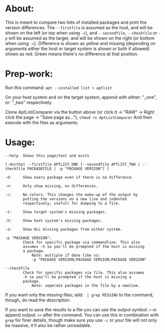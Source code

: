 # About:
This is meant to compare two lists of installed packages and print the version differences. The `--firstfile` is assumed as the host, and will be shown on the left (or top when using `-c`), and `--secondfile`, `--checkfile` or `-p` will be assumed as the target, and will be shown on the right (or bottom when using `-c`). Difference is shown as yellow and missing (depending on arguments either the host or target system is shown or both if allowed) shows as red. Green means there's no difference at that position.

# Prep-work:
Run this command:
`apt --installed list > aptlist`
    
On your host system and on the target system, append with either: "_one", or: "_two" respectively

Clone AptListComparer via the button above (or click it -> "RAW" -> Right click the page -> "Save page as...");
`chmod +x AptListComparer`
And then execute with the files as arguments.

# Usage:
    --help  Shows this page/text and exits
    
`[-dnctha] --firstfile APTLIST_ONE [--secondfile APTLIST_TWO | --checkfile PACKAGEFILE | -p "PACKAGE VERSION"] ]`
    

    -d:     Show every package even if there is no difference.
    
    -n:     Only show missing, no differences.
            
    -c:     No colors. This changes the make-up of the output by
            putting the versions on a new line and indented
            respectively; usefull for dumping to a file.
    
    -t:     Show target system's missing packages.
    
    -h:     Show host system's missing packages.
    
    -a:     Show ALL missing packages from either system.
    
    -p "PACKAGE VERSION":
            Check for specific package via commandline. This also
            assumes -h so you'll be prompted if the host is missing
            a package.
                Note: multiple if done like so:
                -p "PACKAGE VERSION;PACKAGE VERSION;PACKAGE VERSION"
    
    --checkfile
            Check for specific packages via file. This also assumes
            -h so you'll be prompted if the host is missing a
            package.
                Note: seperate packages in the file by a newline.

If you want only the missing files; add: ` | grep MISSING` to the command, though, do read the description.

If you want to save the results to a file you can use the output symbol: `>` or append output: `>>` after the command. You can use this in combination with `grep` for finer details, though make sure you use `-c` or your file will not only be massive, it'll also be rather unreadable.
